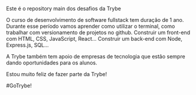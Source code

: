 Este é o repository main dos desafios da Trybe

O curso de desenvolvimento de software fullstack tem duração de 1 ano. Durante esse período vamos aprender como utilizar o terminal, como trabalhar com versionamento de projetos no github. Construir um front-end com HTML, CSS, JavaScript, React... Construir um back-end com Node, Express.js, SQL...

A Trybe também tem apoio de empresas de tecnologia que estão sempre dando oportunidades para os alunos.

Estou muito feliz de fazer parte da Trybe!

#GoTrybe!